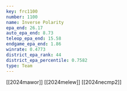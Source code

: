 ```yaml
---
key: frc1100
number: 1100
name: Inverse Polarity
epa_end: 26.17
auto_epa_end: 8.73
teleop_epa_end: 15.58
endgame_epa_end: 1.86
winrate: 0.4773
district_epa_rank: 44
district_epa_percentile: 0.7582
type: Team
---
```

[[2024mawor]]
[[2024melew]]
[[2024necmp2]]
